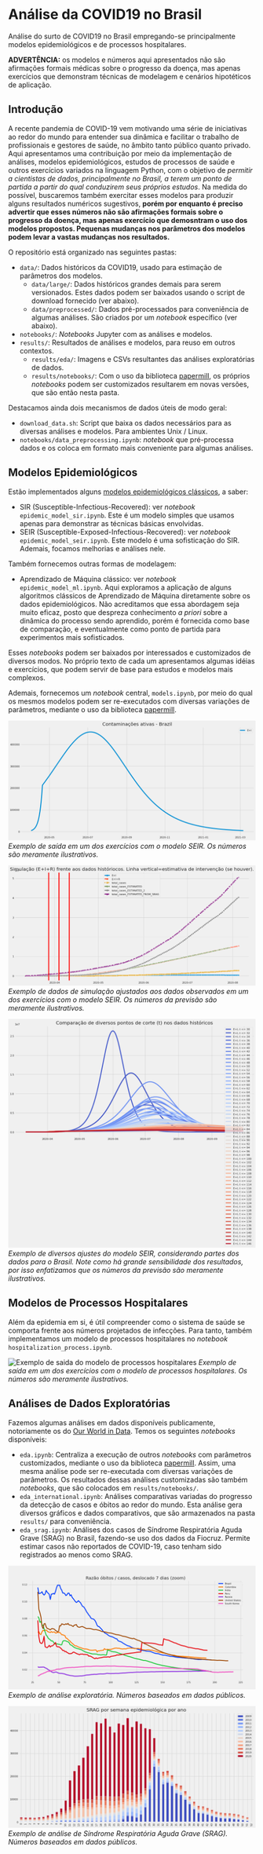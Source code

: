 # Análise da COVID19 no Brasil

Análise do surto de COVID19 no Brasil empregando-se principalmente modelos epidemiológicos e de processos hospitalares.

**ADVERTÊNCIA:** os modelos e números aqui apresentados não são afirmações formais médicas sobre o progresso da doença, mas apenas exercícios que demonstram técnicas de modelagem e cenários hipotéticos de aplicação.

## Introdução

A recente pandemia de COVID-19 vem motivando uma série de iniciativas ao redor do mundo para entender sua dinâmica e facilitar o trabalho de profissionais e gestores de saúde, no âmbito tanto público quanto privado. Aqui apresentamos uma contribuição por meio da implementação de análises, modelos epidemiológicos, estudos de processos de saúde e outros exercícios variados na linguagem Python, com o objetivo de *permitir a cientistas de dados, principalmente no Brasil, a terem um ponto de partida a partir do qual conduzirem seus próprios estudos*. Na medida do possível, buscaremos também exercitar esses modelos para produzir alguns resultados numéricos sugestivos, **porém por enquanto é preciso advertir que esses números não são afirmações formais sobre o progresso da doença, mas apenas exercício que demosntram o uso dos modelos propostos. Pequenas mudanças nos parâmetros dos modelos podem levar a vastas mudanças nos resultados.**

O repositório está organizado nas seguintes pastas:

  - `data/`: Dados históricos da COVID19, usado para estimação de parâmetros dos modelos.
    - `data/large/`: Dados históricos grandes demais para serem versionados. Estes dados podem ser baixados usando o script de download fornecido (ver abaixo).
    - `data/preprocessed/`: Dados pré-processados para conveniência de algumas análises. São criados por um *notebook* específico (ver abaixo).
  - `notebooks/`: *Notebooks* Jupyter com as análises e modelos.
  - `results/`: Resultados de análises e modelos, para reuso em outros contextos.
    - `results/eda/`: Imagens e CSVs resultantes das análises exploratórias de dados.
    - `results/notebooks/`: Com o uso da biblioteca [papermill](https://papermill.readthedocs.io/en/latest/index.html), os próprios *notebooks* podem ser customizados resultarem em novas versões, que são então nesta pasta.

Destacamos ainda dois mecanismos de dados úteis de modo geral:

  - `download_data.sh`: Script que baixa os dados necessários para as diversas análises e modelos. Para ambientes Unix / Linux.
  - `notebooks/data_preprocessing.ipynb`: *notebook* que pré-processa dados e os coloca em formato mais conveniente para algumas análises. 
  

## Modelos Epidemiológicos

Estão implementados alguns [modelos epidemiológicos clássicos](https://en.wikipedia.org/wiki/Compartmental_models_in_epidemiology), a saber:

  - SIR (Susceptible-Infectious-Recovered): ver *notebook* `epidemic_model_sir.ipynb`. Este é um modelo simples que usamos apenas para demonstrar as técnicas básicas envolvidas.
  - SEIR (Susceptible-Exposed-Infectious-Recovered): ver *notebook* `epidemic_model_seir.ipynb`. Este modelo é uma sofisticação do SIR. Ademais, focamos melhorias e análises nele.

Também fornecemos outras formas de modelagem:

  - Aprendizado de Máquina clássico: ver *notebook* `epidemic_model_ml.ipynb`. Aqui exploramos a aplicação de alguns algoritmos clássicos de Aprendizado de Máquina diretamente sobre os dados epidemiológicos. Não acreditamos que essa abordagem seja muito eficaz, posto que despreza conhecimento *a priori* sobre a dinâmica do processo sendo aprendido, porém é fornecida como base de comparação, e eventualmente como ponto de partida para experimentos mais sofisticados.

Esses *notebooks* podem ser baixados por interessados e customizados de diversos modos. No próprio texto de cada um apresentamos algumas idéias e exercícios, que podem servir de base para estudos e modelos mais complexos.

Ademais, fornecemos um *notebook*  central, `models.ipynb`, por meio do qual os mesmos modelos podem ser re-executados com diversas variações de parâmetros, mediante o uso da biblioteca [papermill](https://papermill.readthedocs.io/en/latest/index.html).


![Exemplo de saida do SEIR](https://raw.githubusercontent.com/funcional-health-analytics/covid19-analytics/master/seir_output_example.png)
*Exemplo de saída em um dos exercícios com o modelo SEIR. Os números são meramente ilustrativos.*

![Exemplo de ajuste do SEIR](https://raw.githubusercontent.com/funcional-health-analytics/covid19-analytics/master/seir_fit_example.png)
*Exemplo de dados de simulação ajustados aos dados observados em um dos exercícios com o modelo SEIR. Os números da previsão são meramente ilustrativos.*

![Exemplo de ajustes variados do SEIR](https://raw.githubusercontent.com/funcional-health-analytics/covid19-analytics/master/seir_multiple_fit_example.png)
*Exemplo de diversos ajustes do modelo SEIR, considerando partes dos dados para o Brasil. Note como há grande sensibilidade dos resultados, por isso enfatizamos que os números da previsão são meramente ilustrativos.*



## Modelos de Processos Hospitalares

Além da epidemia em si, é útil compreender como o sistema de saúde se comporta frente aos números projetados de infecções. Para tanto, também implementamos um modelo de processos hospitalares no *notebook* `hospitalization_process.ipynb`.


![Exemplo de saida do modelo de processos hospitalares](https://raw.githubusercontent.com/funcional-health-analytics/covid19-analytics/master/hospitalization_process_example.png)
*Exemplo de saída em um dos exercícios com o modelo de processos hospitalares. Os números são meramente ilustrativos.*

## Análises de Dados Exploratórias

Fazemos algumas análises em dados disponíveis publicamente, notoriamente os do [Our World in Data](https://ourworldindata.org/coronavirus-source-data ). Temos os seguintes *notebooks* disponíveis:

  - `eda.ipynb`: Centraliza a execução de outros *notebooks* com parâmetros customizados, mediante o uso da biblioteca [papermill](https://papermill.readthedocs.io/en/latest/index.html). Assim, uma mesma análise pode ser re-executada com diversas variações de parâmetros. Os resultados dessas análises customizadas são também *notebooks*, que são colocados em `results/notebooks/`.
  - `eda_international.ipynb`: Análises comparativas variadas do progresso da detecção de casos e óbitos ao redor do mundo. Esta análise gera diversos gráficos e dados comparativos, que são armazenados na pasta `results/` para conveniência.
  - `eda_srag.ipynb`: Análises dos casos de Síndrome Respiratória Aguda Grave (SRAG) no Brasil, fazendo-se uso dos dados da Fiocruz. Permite estimar casos não reportados de COVID-19, caso tenham sido registrados ao menos como SRAG.
 
![Razão óbitos por casos](https://raw.githubusercontent.com/funcional-health-analytics/covid19-analytics/master/results/eda/eda_deaths_per_7-shifted_cases_ratio_ordered_by_total_cases_zoom.png)
*Exemplo de análise exploratória. Números baseados em dados públicos.*

![SRAG semanal](https://raw.githubusercontent.com/funcional-health-analytics/covid19-analytics/master/srag_example.png)
*Exemplo de análise de Síndrome Respiratória Aguda Grave (SRAG). Números baseados em dados públicos.*